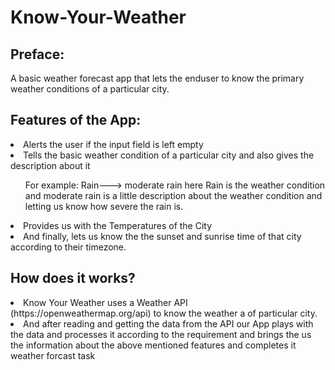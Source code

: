 # Know-Your-Weather
<h2>Preface:</h2>
A basic weather forecast app that lets the enduser to know the primary weather conditions of a particular city.
<br>
<h2>Features of the App:</h2>
<li>Alerts the user if the input field is left empty</li>
<li>Tells the basic weather condition of a particular city and also gives the description about it </li>
     <ul> For example: Rain---> moderate rain here Rain is the weather condition and moderate rain is a little description about the weather condition and letting us know how 
                               severe the rain is.</ul>
<li> Provides us with the Temperatures of the City </li>
<li>And finally, lets us know the the sunset and sunrise time of that city according to their timezone.</li>


<h2>How does it works?</h2>
<li>Know Your Weather uses a Weather API (https://openweathermap.org/api) to know the weather a of particular city. </li>
<li>And after reading and getting the data from the API our App plays with the data and processes it according to the requirement and brings the us the information about the above mentioned features and completes it weather forcast task </li>
